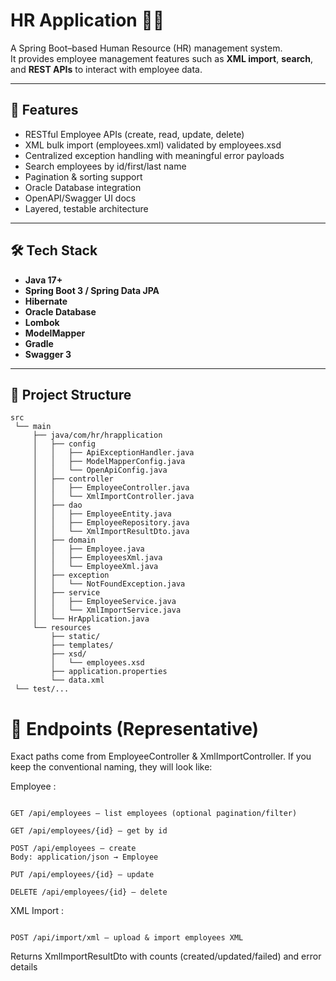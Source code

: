 # HR Application 🧑‍💼

A Spring Boot–based Human Resource (HR) management system.  
It provides employee management features such as **XML import**, **search**, and **REST APIs** to interact with employee data.

---

## 🚀 Features
- RESTful Employee APIs (create, read, update, delete)
- XML bulk import (employees.xml) validated by employees.xsd
- Centralized exception handling with meaningful error payloads
- Search employees by id/first/last name
- Pagination & sorting support
- Oracle Database integration
- OpenAPI/Swagger UI docs
- Layered, testable architecture

---

## 🛠️ Tech Stack
- **Java 17+**
- **Spring Boot 3 / Spring Data JPA**
- **Hibernate**
- **Oracle Database**
- **Lombok**
- **ModelMapper**
- **Gradle**
- **Swagger 3**

---

## 📂 Project Structure
```
src
 └── main
     ├── java/com/hr/hrapplication
     │   ├── config
     │   │   ├── ApiExceptionHandler.java
     │   │   ├── ModelMapperConfig.java
     │   │   └── OpenApiConfig.java
     │   ├── controller
     │   │   ├── EmployeeController.java
     │   │   └── XmlImportController.java
     │   ├── dao
     │   │   ├── EmployeeEntity.java
     │   │   ├── EmployeeRepository.java
     │   │   └── XmlImportResultDto.java
     │   ├── domain
     │   │   ├── Employee.java
     │   │   ├── EmployeesXml.java
     │   │   └── EmployeeXml.java
     │   ├── exception
     │   │   └── NotFoundException.java
     │   ├── service
     │   │   ├── EmployeeService.java
     │   │   └── XmlImportService.java
     │   └── HrApplication.java
     └── resources
         ├── static/
         ├── templates/
         ├── xsd/
         │   └── employees.xsd
         ├── application.properties
         └── data.xml
 └── test/...
```

# 🧩 Endpoints (Representative)

Exact paths come from EmployeeController & XmlImportController. If you keep the conventional naming, they will look like:

Employee :
```

GET /api/employees — list employees (optional pagination/filter)

GET /api/employees/{id} — get by id

POST /api/employees — create
Body: application/json → Employee

PUT /api/employees/{id} — update

DELETE /api/employees/{id} — delete
```

XML Import :
```

POST /api/import/xml — upload & import employees XML
```

Returns XmlImportResultDto with counts (created/updated/failed) and error details

